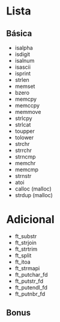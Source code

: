 # Lista

## Básica
- isalpha
- isdigit 
- isalnum 
- isascii 
- isprint 
- strlen
- memset 
- bzero 
- memcpy 
- memccpy 
- memmove 
- strlcpy 
- strlcat 
- toupper 
- tolower 
- strchr 
- strrchr
- strncmp 
- memchr 
- memcmp
- strnstr 
- atoi
- calloc (malloc)
- strdup (malloc)

# Adicional
- ft_substr
- ft_strjoin
- ft_strtrim
- ft_split
- ft_itoa
- ft_strmapi
- ft_putchar_fd
- ft_putstr_fd
- ft_putendl_fd
- ft_putnbr_fd

## Bonus
